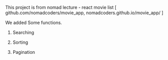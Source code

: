 This project is from nomad lecture - react movie list [ github.com/nomadcoders/movie_app, nomadcoders.github.io/movie_app/ ]

We added Some functions.

1. Searching

2. Sorting

3. Pagination
